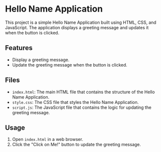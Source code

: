 # Hello Name Application

This project is a simple Hello Name Application built using HTML, CSS, and JavaScript. The application displays a greeting message and updates it when the button is clicked.

## Features

- Display a greeting message.
- Update the greeting message when the button is clicked.

## Files

- `index.html`: The main HTML file that contains the structure of the Hello Name Application.
- `style.css`: The CSS file that styles the Hello Name Application.
- `script.js`: The JavaScript file that contains the logic for updating the greeting message.

## Usage

1. Open `index.html` in a web browser.
2. Click the "Click on Me!" button to update the greeting message.
